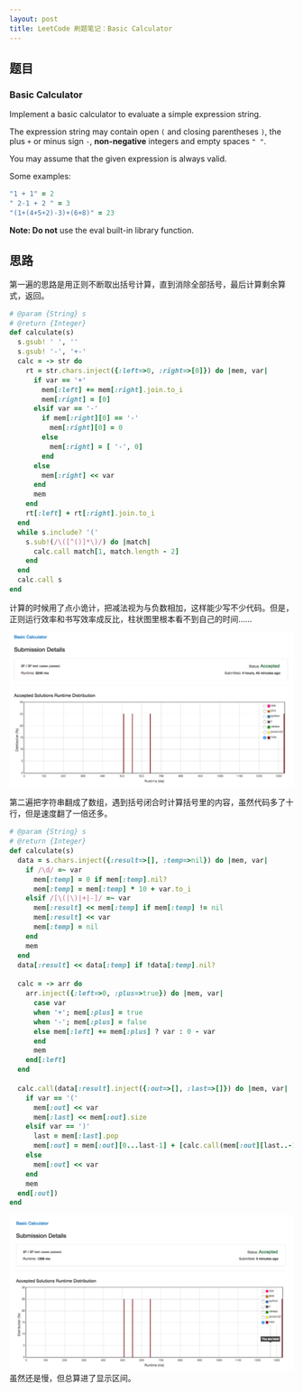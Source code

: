 ```yaml
---
layout: post
title: LeetCode 刷题笔记：Basic Calculator
---
```


## 题目

### Basic Calculator

Implement a basic calculator to evaluate a simple expression string.

The expression string may contain open `(` and closing parentheses `)`, the plus `+` or minus sign `-`, **non-negative** integers and empty spaces `" "`.

You may assume that the given expression is always valid.

Some examples:

```ruby
"1 + 1" = 2
" 2-1 + 2 " = 3
"(1+(4+5+2)-3)+(6+8)" = 23
```
**Note: Do not** use the eval built-in library function.

## 思路

第一遍的思路是用正则不断取出括号计算，直到消除全部括号，最后计算剩余算式，返回。

```ruby
# @param {String} s
# @return {Integer}
def calculate(s)
  s.gsub! ' ', ''
  s.gsub! '-', '+-'
  calc = -> str do
    rt = str.chars.inject({:left=>0, :right=>[0]}) do |mem, var|
      if var == '+'
        mem[:left] += mem[:right].join.to_i
        mem[:right] = [0]
      elsif var == '-'
        if mem[:right][0] == '-'
          mem[:right][0] = 0
        else
          mem[:right] = [ '-', 0]
        end
      else
        mem[:right] << var
      end
      mem
    end
    rt[:left] + rt[:right].join.to_i
  end
  while s.include? '('
    s.sub!(/\([^()]*\)/) do |match|
      calc.call match[1, match.length - 2]
    end
  end
  calc.call s
end
```
计算的时候用了点小诡计，把减法视为与负数相加，这样能少写不少代码。但是，正则运行效率和书写效率成反比，柱状图里根本看不到自己的时间……

![截图1](/images/201508/snap_basic_calc_01.png)

第二遍把字符串翻成了数组，遇到括号闭合时计算括号里的内容，虽然代码多了十行，但是速度翻了一倍还多。

```ruby
# @param {String} s
# @return {Integer}
def calculate(s)
  data = s.chars.inject({:result=>[], :temp=>nil}) do |mem, var|
    if /\d/ =~ var
      mem[:temp] = 0 if mem[:temp].nil?
      mem[:temp] = mem[:temp] * 10 + var.to_i
    elsif /[\(|\)|+|-]/ =~ var
      mem[:result] << mem[:temp] if mem[:temp] != nil
      mem[:result] << var
      mem[:temp] = nil
    end
    mem
  end
  data[:result] << data[:temp] if !data[:temp].nil?

  calc = -> arr do
    arr.inject({:left=>0, :plus=>true}) do |mem, var|
      case var
      when '+'; mem[:plus] = true
      when '-'; mem[:plus] = false
      else mem[:left] += mem[:plus] ? var : 0 - var
      end
      mem
    end[:left]
  end

  calc.call(data[:result].inject({:out=>[], :last=>[]}) do |mem, var|
    if var == '('
      mem[:out] << var
      mem[:last] << mem[:out].size
    elsif var == ')'
      last = mem[:last].pop
      mem[:out] = mem[:out][0...last-1] + [calc.call(mem[:out][last..-1])]
    else
      mem[:out] << var
    end
    mem
  end[:out])
end
```

![截图2](/images/201508/snap_basic_calc_02.png)
虽然还是慢，但总算进了显示区间。
